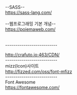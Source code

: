 --SASS--<br>
https://sass-lang.com/
<br><br>
--웹프로그래밍 기본 개념--<br>
https://poiemaweb.com/
<br><br>
<br>--------------------------<br>

http://crafuto.io:463/CDN/ 
<br>--------------------------<br>
mizz(Icon)사이트<br>
http://fizzed.com/oss/font-mfizz
<br>--------------------------<br>
Font Awesome <br>
https://fontawesome.com/
